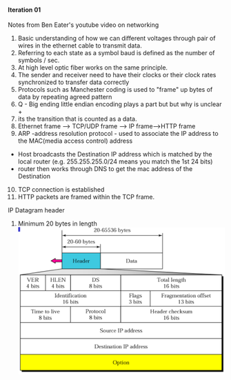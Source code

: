 #### Iteration 01
Notes from Ben Eater's youtube video on networking

1. Basic understanding of how we can different voltages through pair of wires in the ethernet cable to transmit data.
2. Referring to each state as a symbol baud is defined as the number of symbols / sec.
3. At high level optic fiber works on the same principle.
4. The sender and receiver need to have their clocks or their clock rates synchronized to transfer data correctly
5. Protocols such as Manchester coding is used to "frame" up bytes of data by repeating agreed pattern
6. Q - Big ending little endian encoding plays a part but but why is unclear +   
7. its the transition that is counted as a data.
8. Ethernet frame --> TCP/UDP frame --> IP frame-->HTTP frame
9. ARP -address resolution protocol - used to associate the IP address to the MAC(media access control) address
  - Host broadcasts the Destination IP address  which is matched by the local router (e.g. 255.255.255.0/24 means you match the 1st 24 bits)
  - router then works through DNS to get the mac address of the Destination
10. TCP connection is established
11. HTTP packets are framed within the TCP frame.  



IP Datagram header
1. Minimum 20 bytes in length
![IP Datagram Header](images/ip-datagram-header.png)

